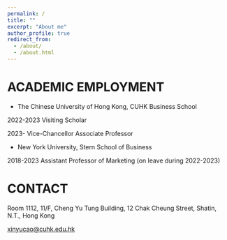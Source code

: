 ```yaml
---
permalink: /
title: ""
excerpt: "About me"
author_profile: true
redirect_from: 
  - /about/
  - /about.html
---
```


ACADEMIC EMPLOYMENT
======
* The Chinese University of Hong Kong, CUHK Business School

2022-2023 Visiting Scholar

2023-   Vice-Chancellor Associate Professor 

* New York University, Stern School of Business

2018-2023 Assistant Professor of Marketing (on leave during 2022-2023)

CONTACT
======
Room 1112, 11/F, Cheng Yu Tung Building, 12 Chak Cheung Street, Shatin, N.T., Hong Kong    

xinyucao@cuhk.edu.hk